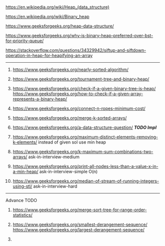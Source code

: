https://en.wikipedia.org/wiki/Heap_(data_structure)

https://en.wikipedia.org/wiki/Binary_heap

https://www.geeksforgeeks.org/heap-data-structure/

https://www.geeksforgeeks.org/why-is-binary-heap-preferred-over-bst-for-priority-queue/

https://stackoverflow.com/questions/34329942/siftup-and-siftdown-operation-in-heap-for-heapifying-an-array



-------------------------------------------------------------------------------------------------------------------


1) https://www.geeksforgeeks.org/nearly-sorted-algorithm/

2) https://www.geeksforgeeks.org/tournament-tree-and-binary-heap/

3) https://www.geeksforgeeks.org/check-if-a-given-binary-tree-is-heap/
https://www.geeksforgeeks.org/how-to-check-if-a-given-array-represents-a-binary-heap/

4) https://www.geeksforgeeks.org/connect-n-ropes-minimum-cost/

5) https://www.geeksforgeeks.org/merge-k-sorted-arrays/

6) https://www.geeksforgeeks.org/a-data-structure-question/   ***TODO Impl***

7) https://www.geeksforgeeks.org/maximum-distinct-elements-removing-k-elements/
instead of given sol use min heap

8) https://www.geeksforgeeks.org/k-maximum-sum-combinations-two-arrays/     ask-in-interview-medium

9) https://www.geeksforgeeks.org/print-all-nodes-less-than-a-value-x-in-a-min-heap/ ask-in-interview-simple O(n)

10) https://www.geeksforgeeks.org/median-of-stream-of-running-integers-using-stl/ ask-in-interview-hard

---------------------------------------------------------------------------------------------------------

Advance TODO

1) https://www.geeksforgeeks.org/merge-sort-tree-for-range-order-statistics/

2) https://www.geeksforgeeks.org/smallest-derangement-sequence/
https://www.geeksforgeeks.org/largest-derangement-sequence/

3) 
